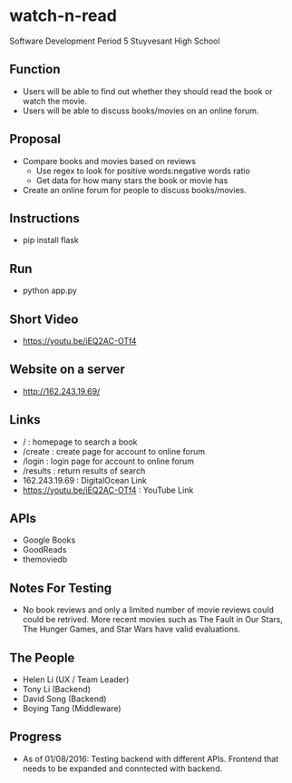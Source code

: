 # watch-n-read

Software Development Period 5
Stuyvesant High School

## Function
  - Users will be able to find out whether they should read the book or watch the movie.
  - Users will be able to discuss books/movies on an online forum.

## Proposal
  - Compare books and movies based on reviews
	- Use regex to look for positive words:negative words ratio
    - Get data for how many stars the book or movie has
  - Create an online forum for people to discuss books/movies.

## Instructions
  - pip install flask
  
## Run
  - python app.py

## Short Video
  - https://youtu.be/iEQ2AC-OTf4

## Website on a server
  - http://162.243.19.69/
  
## Links
  - / : homepage to search a book
  - /create : create page for account to online forum
  - /login : login page for account to online forum
  - /results : return results of search
  - 162.243.19.69 : DigitalOcean Link
  - https://youtu.be/iEQ2AC-OTf4 : YouTube Link
## APIs
  - Google Books
  - GoodReads
  - themoviedb

## Notes For Testing
  - No book reviews and only a limited number of movie reviews could could be retrived. More recent movies such as The Fault in Our Stars, The Hunger Games, and Star Wars have valid evaluations. 
  
## The People
  - Helen Li (UX / Team Leader)
  - Tony Li (Backend)
  - David Song (Backend)
  - Boying Tang (Middleware)

## Progress
  - As of 01/08/2016: Testing backend with different APIs.
  		      Frontend that needs to be expanded and conntected with backend.


